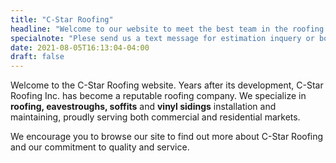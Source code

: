 ```yaml
---
title: "C-Star Roofing"
headline: "Welcome to our website to meet the best team in the roofing business"
specialnote: "Plese send us a text message for estimation inquery or booking appointments. We are often working on the roof during the day and we hate to miss your call!"
date: 2021-08-05T16:13:04-04:00
draft: false
---
```

Welcome to the C-Star Roofing website. Years after its development, C-Star Roofing Inc. has become a reputable roofing company. We specialize in **roofing, eavestroughs, soffits** and **vinyl sidings** installation and maintaining, proudly serving both commercial and residential markets.

We encourage you to browse our site to find out more about C-Star Roofing and our commitment to quality and service.

